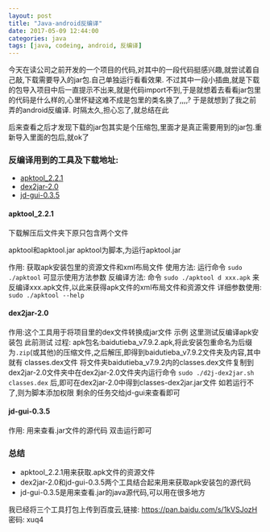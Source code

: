 ```yaml
---
layout: post
title: "Java-android反编译"
date: 2017-05-09 12:44:00
categories: java
tags: [java, codeing, android, 反编译]
---
```


今天在读公司之前开发的一个项目的代码,对其中的一段代码挺感兴趣,就尝试着自己敲,下载需要导入的jar包.自己单独运行看看效果.
不过其中一段小插曲,就是下载的包导入项目中后一直提示不出来,就是代码import不到,于是就想着去看看jar包里的代码是什么样的,心里怀疑这难不成是包里的类名换了,,,,?
于是就想到了我之前弄的android反编译.
时隔太久,担心忘了,就总结在此

<!-- more -->

后来查看之后才发现下载的jar包其实是个压缩包,里面才是真正需要用到的jar包.重新导入里面的包后,就ok了

### 反编译用到的工具及下载地址:

* [apktool_2.2.1][]
* [dex2jar-2.0][]
* [jd-gui-0.3.5][]

#### apktool_2.2.1

下载解压后文件夹下原只包含两个文件

apktool和apktool.jar
apktool为脚本,为运行apktool.jar

作用: 获取apk安装包里的资源文件和xml布局文件
使用方法: 运行命令
`sudo ./apktool`
可显示使用方法参数
反编译方法: 命令
`sudo ./apktool d xxx.apk`
来反编译xxx.apk文件,以此来获得apk文件的xml布局文件和资源文件
详细参数使用:
`sudo ./apktool --help`

#### dex2jar-2.0

作用:这个工具用于将项目里的dex文件转换成jar文件 
示例
这里测试反编译apk安装包
此前测试
过程:
apk包名:baidutieba_v7.9.2.apk,将此安装包重命名为后缀为`.zip`(或其他)的压缩文件,之后解压,即得到baidutieba_v7.9.2文件夹及内容,其中就有 classes.dex文件
将文件夹baidutieba_v7.9.2内的classes.dex文件复制到dex2jar-2.0文件夹中在dex2jar-2.0文件夹内运行命令
`sudo ./d2j-dex2jar.sh classes.dex`
后,即可在dex2jar-2.0中得到classes-dex2jar.jar文件
如若运行不了,则为脚本添加权限
剩余的任务交给jd-gui来查看即可

#### jd-gui-0.3.5

作用: 用来查看.jar文件的源代码
双击运行即可

### 总结

* apktool_2.2.1用来获取.apk文件的资源文件
* dex2jar-2.0和jd-gui-0.3.5两个工具结合起来用来获取apk安装包的源代码
* jd-gui-0.3.5是用来查看.jar的java源代码,可以用在很多地方

我已经将三个工具打包上传到百度云,链接: https://pan.baidu.com/s/1kVSJozH 密码: xuq4


[apktool_2.2.1]:https://ibotpeaches.github.io/Apktool/
[dex2jar-2.0]:https://sourceforge.net/projects/dex2jar/files/
[jd-gui-0.3.5]:http://jd.benow.ca/jd-gui/downloads/jd-gui-0.3.5.linux.i686.tar.gz
